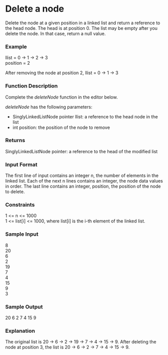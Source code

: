 # Delete a node

Delete the node at a given position in a linked list and return a reference to the head node. The head is at position 0. The list may be empty after you delete the node. In that case, return a null value. 

### Example

llist = 0 -> 1 -> 2 -> 3 <br>
position = 2

After removing the node at position 2, llist = 0 -> 1 -> 3

### Function Description

Complete the *deleteNode* function in the editor below.

*deleteNode* has the following parameters:
- SinglyLinkedListNode pointer llist: a reference to the head node in the list
- int position: the position of the node to remove

### Returns

SinglyLinkedListNode pointer: a reference to the head of the modified list 

### Input Format

The first line of input contains an integer n, the number of elements in the linked list.
Each of the next n lines contains an integer, the node data values in order.
The last line contains an integer, position, the position of the node to delete. 

### Constraints

1 <= n <= 1000 <br>
1 <= list[i] <= 1000, where list[i] is the i-th element of the linked list.

### Sample Input

8 <br>
20 <br>
6 <br>
2 <br>
19 <br>
7 <br>
4 <br>
15 <br>
9 <br>
3

### Sample Output

20 6 2 7 4 15 9

### Explanation

The original list is 20 -> 6 -> 2 -> 19 -> 7 -> 4 -> 15 -> 9. After deleting the node at position 3, the list is 20 -> 6 -> 2 -> 7 -> 4 -> 15 -> 9.
